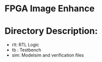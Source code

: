 # FPGA Image Enhance

# Directory Description:
+ rlt: RTL Logic
+ tb : Testbench
+ sim: Modelsim and verification files


